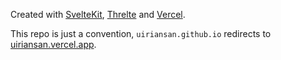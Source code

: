 Created with [SvelteKit](https://kit.svelte.dev/), [Threlte](https://threlte.xyz/) and [Vercel](https://vercel.com/).

This repo is just a convention, `uiriansan.github.io` redirects to [uiriansan.vercel.app](uiriansan.vercel.app).
